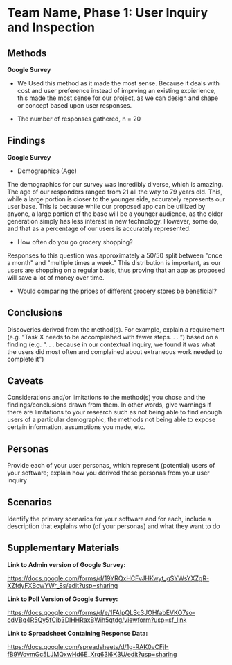 # Team Name, Phase 1: User Inquiry and Inspection

## Methods

**Google Survey**

* We Used this method as it made the most sense. Because it deals with cost and user preference instead of imprving an existing expierience, this made the most sense for our project, as we can design and shape or concept based upon user responses.

* The number of responses gathered, n = 20

## Findings

**Google Survey**

* Demographics (Age)

The demographics for our survey was incredibly diverse, which is amazing. The age of our responders ranged from 21 all the way to 79 years old. This, while a large portion is closer to the younger side, accurately represents our user base. This is because while our proposed app can be utilized by anyone, a large portion of the base will be a younger audience, as the older generation simply has less interest in new technology. However, some do, and that as a percentage of our users is accurately represented.

* How often do you go grocery shopping?

Responses to this question was approximately a 50/50 split between "once a month" and "multiple times a week." This distribution is important, as our users are shopping on a regular basis, thus proving that an app as proposed will save a lot of money over time. 

* Would comparing the prices of different grocery stores be beneficial?

## Conclusions

Discoveries derived from the method(s). For example, explain a requirement (e.g. “Task X needs to be accomplished with fewer steps. . . ”) based on a finding (e.g. “. . . because in our contextual inquiry, we found it was what the users did most often and complained about extraneous work needed to complete it”)

## Caveats

Considerations and/or limitations to the method(s) you chose and the findings/conclusions drawn from them. In other words, give warnings if there are limitations to your research such as not being able to find enough users of a particular demographic, the methods not being able to expose certain information, assumptions you made, etc.

## Personas

Provide each of your user personas, which represent (potential) users of your software; explain how you derived these personas from your user inquiry

## Scenarios

Identify the primary scenarios for your software and for each, include a description that explains who (of your personas) and what they want to do

## Supplementary Materials

**Link to Admin version of Google Survey:**

https://docs.google.com/forms/d/19YRQxHCFvJHKwyt_gSYWsYXZgR-XZfdyFXBcwYWr_8s/edit?usp=sharing

**Link to Poll Version of Google Survey:**

https://docs.google.com/forms/d/e/1FAIpQLSc3JOHfabEVKO7so-cdVBq4R5Qy5fCib3DlHHRaxBWih5qtdg/viewform?usp=sf_link

**Link to Spreadsheet Containing Response Data:**

https://docs.google.com/spreadsheets/d/1g-RAK0vCFjI-fB9WovmGc5LJMQxwHd6E_Xrq63l6K3U/edit?usp=sharing 

